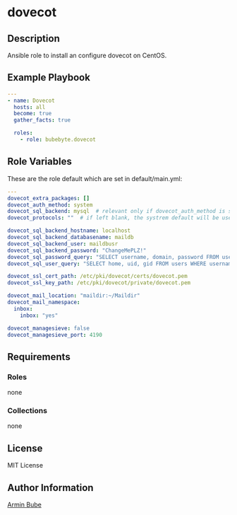 # dovecot

## Description
Ansible role to install an configure dovecot on CentOS.

## Example Playbook
```YAML
---
- name: Dovecot
  hosts: all
  become: true
  gather_facts: true

  roles:
    - role: bubebyte.dovecot
```

## Role Variables
These are the role default which are set in default/main.yml:
```YAML
---
dovecot_extra_packages: []
dovecot_auth_method: system
dovecot_sql_backend: mysql  # relevant only if dovecot_auth_method is set to sql
dovecot_protocols: ""  # if left blank, the systrem default will be used

dovecot_sql_backend_hostname: localhost
dovecot_sql_backend_databasename: maildb
dovecot_sql_backend_user: maildbusr
dovecot_sql_backend_password: "ChangeMePLZ!"
dovecot_sql_password_query: "SELECT username, domain, password FROM users WHERE username = '%Ln' AND domain = '%Ld' AND active = 'Y'"
dovecot_sql_user_query: "SELECT home, uid, gid FROM users WHERE username = '%Ln' AND domain = '%Ld' AND active = 'Y'"

dovecot_ssl_cert_path: /etc/pki/dovecot/certs/dovecot.pem
dovecot_ssl_key_path: /etc/pki/dovecot/private/dovecot.pem

dovecot_mail_location: "maildir:~/Maildir"
dovecot_mail_namespace:
  inbox:
    inbox: "yes"

dovecot_managesieve: false
dovecot_managesieve_port: 4190
```

## Requirements

### Roles
none

### Collections
none

## License
MIT License

## Author Information
[Armin Bube](https://bubebyte.de)
